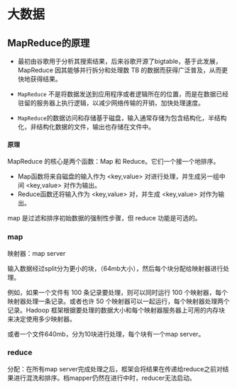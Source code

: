 # 大数据

## MapReduce的原理

- 最初由谷歌用于分析其搜索结果，后来谷歌开源了bigtable，基于此发展，MapReduce 因其能够并行拆分和处理数 TB 的数据而获得广泛普及，从而更快地获得结果。

- `MapReduce` 不是将数据发送到应用程序或者逻辑所在的位置，而是在数据已经驻留的服务器上执行逻辑，以减少网络传输的开销，加快处理速度。
- `MapReduce`的数据访问和存储基于磁盘，输入通常存储为包含结构化，半结构化，非结构化数据的文件，输出也存储在文件中。

#### 原理

MapReduce 的核心是两个函数：Map 和 Reduce。它们一个接一个地排序。

- Map函数将来自磁盘的输入作为 <key,value> 对进行处理，并生成另一组中间 <key,value> 对作为输出。
- Reduce函数还将输入作为 <key,value> 对，并生成 <key,value> 对作为输出。

map 是过滤和排序初始数据的强制性步骤，但 reduce 功能是可选的。

### map

映射器：map server

输入数据经过split分为更小的块，（64mb大小），然后每个块分配给映射器进行处理。

例如，如果一个文件有 100 条记录要处理，则可以同时运行 100 个映射器，每个映射器处理一条记录。或者也许 50 个映射器可以一起运行，每个映射器处理两个记录。Hadoop 框架根据要处理的数据大小和每个映射器服务器上可用的内存块来决定使用多少映射器。

或者一个文件640mb，分为10块进行处理，每个块有一个map server。

### reduce

分配：在所有map server完成处理之后，框架会将结果在传递给reduce之前对结果进行混洗和排序。档mapper仍然在进行中时，reducer无法启动。

